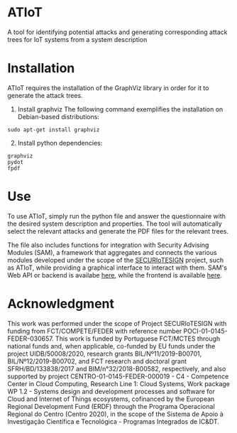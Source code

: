 # ATIoT
A tool for identifying potential attacks and generating corresponding attack trees for IoT systems from a system description

# Installation
ATIoT requires the installation of the GraphViz library in order for it to generate the attack trees.
1. Install graphviz
   The following command exemplifies the installation on Debian-based distributions:
```
sudo apt-get install graphviz
```
2. Install python dependencies:
```
graphviz
pydot
fpdf
```

# Use
To use ATIoT, simply run the python file and answer the questionnaire with the desired system description and properties. The tool will automatically select the relevant attacks and generate the PDF files for the relevant trees.

The file also includes functions for integration with Security Advising Modules (SAM), a framework that aggregates and connects the various modules developed under the scope of the [SECURIoTESIGN](https://lx.it.pt/securIoTesign/) project, such as ATIoT, while providing a graphical interface to interact with them. SAM's Web API or backend is availabe [here](https://github.com/SECURIoTESIGN/SAM-API/), while the frontend is available [here](https://github.com/SECURIoTESIGN/SAM/).

# Acknowledgment

This work was performed under the scope of Project SECURIoTESIGN with funding from FCT/COMPETE/FEDER with reference number POCI-01-0145-FEDER-030657. This work is funded by Portuguese FCT/MCTES through national funds and, when applicable, co-funded by EU funds under the project UIDB/50008/2020, research grants BIL/Nº11/2019-B00701, BIL/Nº12/2019-B00702, and FCT research and doctoral grant SFRH/BD/133838/2017 and BIM/n°32/2018-B00582, respectively, and also supported by project CENTRO-01-0145-FEDER-000019 - C4 - Competence Center in Cloud Computing, Research Line 1: Cloud Systems, Work package WP 1.2 - Systems design and development processes and software for Cloud and Internet of Things ecosystems, cofinanced by the European Regional Development Fund (ERDF) through the Programa Operacional Regional do Centro (Centro 2020), in the scope of the Sistema de Apoio à Investigação Científica e Tecnológica - Programas Integrados de IC&DT.

